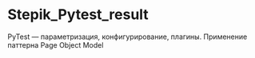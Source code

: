 # Stepik_Pytest_result

PyTest — параметризация, конфигурирование, плагины.
Применение паттерна Page Object Model
